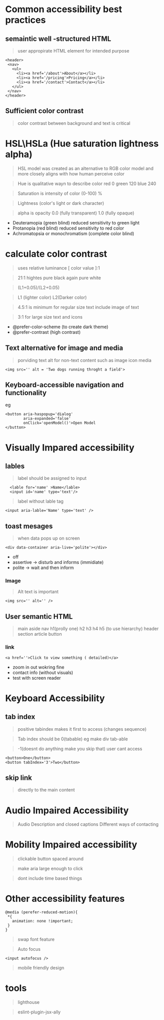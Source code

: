 # Common accessibility best practices

## semaintic well -structured HTML
> user appropirate HTML element for intended purpose
```
<header>
 <nav>
   <ul>
     <li><a href='/about'>About</a></li>
     <li><a href='/pricing'>Pricing</a></li>
     <li><a href='/contact'>Contact</a></li>
   </ul>
 </nav>
</header>
```

## Sufficient color contrast
> color contrast between background and text is critical

# HSL\HSLa (Hue saturation lightness alpha)
>HSL model was created as an alternative to RGB color model and more closely aligns with how human perceive color

>Hue is qualitative wayn to describe color red 0 green 120 blue 240

>Saturation is intensity of color (0-100) %

>Lightness (color's light or dark character)

> alpha is opacity 0.0 (fully transparent) 1.0 (fully opaque)

+ Deuteramopia (green blind) reduced sensitivity to green light
+ Protanopia (red blind) reduced sensitivity to red color
+ Achromatopsia or monochromatism (complete color blind)
  
# calculate color contrast
> uses relative luminance [ color value ]:1

> 21:1 hightes pure black again pure white

>(L1+0.05)/(L2+0.05)

>L1 (lighter color) L2(Darker color)

> 4.5:1 is minimum for regular size text include image of text

> 3:1 for large size text and icons

+ @prefer-color-scheme (to create dark theme)
+ @prefer-contrast (high contrast)

## Text alternative for image and media
> porviding text alt for non-text content such as image icon media
```
<img src='' alt = 'Two dogs running throght a field'>
```
## Keyboard-accessible navigation and functionality
eg
```
<button aria-haspopup='dialog'
        aria-expanded='false'
        onClick='openModel()'>Open Model
</button>
```

# Visually Impared accessibility

## lables
> label should be assigned to input
```
  <lable for='name' >Name</lable>
  <input id='name' type='text'/>
```
> label without lable tag
```
<input aria-lable='Name' type='text' />
```

## toast mesages
> when data pops up on screen
```
<div data-container aria-live='polite'></div>
```
+ off
+ assertive -> disturb and informs (immidiate)
+ polite -> wait and then inform


### Image
> Alt text is important
```
<img src='' alt='' />
```

## User semantic HTML
> main aside nav h1(prolly one) h2 h3 h4 h5 (to use hierarchy) header section article button
### link
```
<a href=''>Click to view something ( detailed)</a>
```
+ zoom in out wokring fine
+ contact info (without visuals)
+ test with screen reader

# Keyboard Accessibility

## tab index
>positive tabindex makes it first to access (changes sequence)

>Tab index should be 0(tabable) eg make div tab-able

> -1(doesnt do anything make you skip that) user cant access
```
<button>One</button>
<button tabIndex='3'>Two</button>
```

## skip link
> directly to the main content

# Audio Impaired Accessibility
> Audio Description and closed captions
> Different ways of contacting

# Mobility Impaired accessibility
> clickable button spaced around

> make aria large enough to click

> dont include time based things

# Other accessibility features 
```
@media (perefer-reduced-motion){
 *{
   animation: none !important;
 }
}
```
> swap font feature

> Auto focus
```
<input autofocus />
```
> mobile friendly design

# tools
> lighthouse

> eslint-plugin-jsx-ally










  
